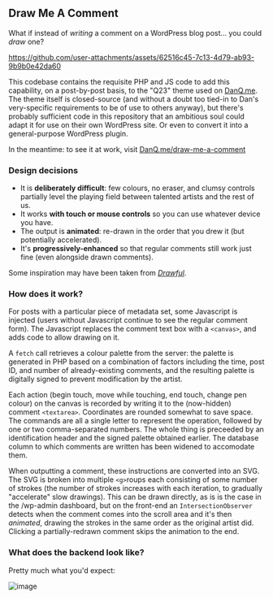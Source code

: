## Draw Me A Comment

What if instead of _writing_ a comment on a WordPress blog post... you could _draw_ one?

https://github.com/user-attachments/assets/62516c45-7c13-4d79-ab93-9b9b0e42da60

This codebase contains the requisite PHP and JS code to add this capability, on a post-by-post basis, to the "Q23" theme used on [DanQ.me](https://danq.me/).
The theme itself is closed-source (and without a doubt too tied-in to Dan's very-specific requirements to be of use to others anyway), but there's probably
sufficient code in this repository that an ambitious soul could adapt it for use on their own WordPress site. Or even to convert it into a general-purpose
WordPress plugin.

In the meantime: to see it at work, visit [DanQ.me/draw-me-a-comment](https://danq.me/draw-me-a-comment)

### Design decisions

- It is **deliberately difficult**: few colours, no eraser, and clumsy controls partially level the playing field between talented artists and the rest of us.
- It works **with touch or mouse controls** so you can use whatever device you have.
- The output is **animated**: re-drawn in the order that you drew it (but potentially accelerated).
- It's **progressively-enhanced** so that regular comments still work just fine (even alongside drawn comments).

Some inspiration may have been taken from _[Drawful](https://www.jackboxgames.com/games/the-jackbox-party-pack-1/drawful)_.

### How does it work?

For posts with a particular piece of metadata set, some Javascript is injected (users without Javascript continue to see the regular comment form). The
Javascript replaces the comment text box with a `<canvas>`, and adds code to allow drawing on it.

A `fetch` call retrieves a colour palette from the server: the palette is generated in PHP based on a combination of factors including the time, post ID, and
number of already-existing comments, and the resulting palette is digitally signed to prevent modification by the artist.

Each action (begin touch, move while touching, end touch, change pen colour) on the canvas is recorded by writing it to the (now-hidden) comment `<textarea>`.
Coordinates are rounded somewhat to save space. The commands are all a single letter to represent the operation, followed by one or two comma-separated numbers.
The whole thing is preceeded by an identification header and the signed palette obtained earlier. The database column to which comments are written has been
widened to accomodate them.

When outputting a comment, these instructions are converted into an SVG. The SVG is broken into multiple `<g>`roups each consisting of some number of strokes
(the number of strokes increases with each iteration, to gradually "accelerate" slow drawings). This can be drawn directly, as is is the case in the /wp-admin
dashboard, but on the front-end an `IntersectionObserver` detects when the comment comes into the scroll area and it's then _animated_, drawing the strokes in
the same order as the original artist did. Clicking a partially-redrawn comment skips the animation to the end.

### What does the backend look like?

Pretty much what you'd expect:

![image](https://github.com/user-attachments/assets/a4cef94f-2a65-4de0-83ae-cc4173dfedf1)

